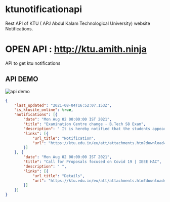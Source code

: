 # ktunotificationapi
Rest API of KTU ( APJ Abdul Kalam Technological University) website Notifications.

# OPEN API : http://ktu.amith.ninja

 API to get ktu notifications 



## API DEMO

![api demo](https://media.discordapp.net/attachments/713261163936481343/872526255784886403/unknown.png)
```json
{
    "last_updated": "2021-08-04T16:52:07.153Z",
    "is_ktusite_online": true,
    "notifications": [{
        "date": "Mon Aug 02 00:00:00 IST 2021",
        "title": "Examination Centre change - B.Tech S8 Exam",
        "description": " It is hereby notified that the students appearing for B.Tech S8 (S) Exam Aug 2021 can apply for change of exam centre through student login in KTU portal from 06-08-2021, Friday to 08-08-2021, Sunday.",
        "links": [{
            "url_title": "Notification",
            "url": "https://ktu.edu.in/eu/att/attachments.htm?download=file&id=NNNZcKrNUALDlhpKrKbc4b2C6PQSJTfGx2c4iTCuWz4%3D&announcementId=1DSWCmhKJi94VznvF7kAtc1%2FPOVuTgtPh3JzhKrzvTM%3D&fileName=Notif-Centrechange-B.TechS8Ag21.pdf&downloadType=nNDt6dzJ%2BfnXQwzFnzgtuRUbGLtfsg1U1B0rZqbRytc%3D"
        }]
    }, {
        "date": "Mon Aug 02 00:00:00 IST 2021",
        "title": "Call for Proposals focused on Covid 19 | IEEE HAC",
        "description": " ",
        "links": [{
            "url_title": "Details",
            "url": "https://ktu.edu.in/eu/att/attachments.htm?download=file&id=2bSqayAbe5WmrVrFTBAPK87GN4Z4QaFm9Rz4x5bBFfQ%3D&announcementId=Ecl%2Fn1z2SJwD%2Bek6dcmQTH5EjDcsKAxC4iPBGjqdjLQ%3D&fileName=IEEE-HAC-SIGHT-Projects-CfP-COV2.pdf&downloadType=EBorSgqBrewIKUNzm5ZoEHMeqKiGOPkj6PfYq04n5jk%3D"
        }]
    }]
}
```
